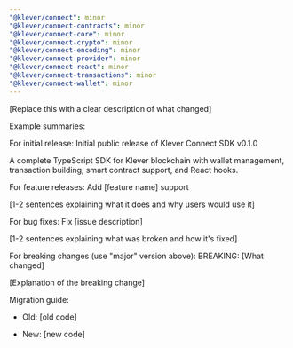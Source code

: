 ```yaml
---
"@klever/connect": minor
"@klever/connect-contracts": minor
"@klever/connect-core": minor
"@klever/connect-crypto": minor
"@klever/connect-encoding": minor
"@klever/connect-provider": minor
"@klever/connect-react": minor
"@klever/connect-transactions": minor
"@klever/connect-wallet": minor
---
```


[Replace this with a clear description of what changed]

Example summaries:

For initial release:
  Initial public release of Klever Connect SDK v0.1.0

  A complete TypeScript SDK for Klever blockchain with wallet management,
  transaction building, smart contract support, and React hooks.

For feature releases:
  Add [feature name] support

  [1-2 sentences explaining what it does and why users would use it]

For bug fixes:
  Fix [issue description]

  [1-2 sentences explaining what was broken and how it's fixed]

For breaking changes (use "major" version above):
  BREAKING: [What changed]

  [Explanation of the breaking change]

  Migration guide:
  - Old: [old code]
  + New: [new code]
